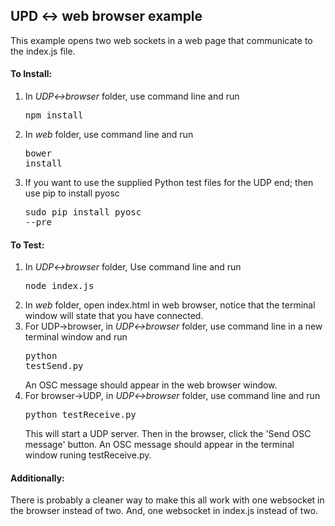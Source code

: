 ## UPD <-> web browser example

This example opens two web sockets in a web page that communicate to the index.js file. 

#### To Install:

1. In *UDP<->browser* folder, use command line and run <pre>npm install</pre>
2. In *web* folder, use command line and run <pre>bower install</pre>
3. If you want to use the supplied Python test files for the UDP end; then use pip to install pyosc <pre>sudo pip install pyosc --pre</pre>

#### To Test:

1. In *UDP<->browser* folder, Use command line and run <pre>node index.js</pre>
2. In *web* folder, open index.html in web browser, notice that the terminal window will state that you have connected. 
3. For UDP->browser, in *UDP<->browser* folder, use command line in a new terminal window and run <pre>python testSend.py</pre> An OSC message should appear in the web browser window.
4. For browser->UDP, in *UDP<->browser* folder, use command line and run <pre>python testReceive.py</pre> This will start a UDP server. Then in the browser, click the 'Send OSC message' button. An OSC message should appear in the terminal window runing testReceive.py.

#### Additionally:

There is probably a cleaner way to make this all work with one websocket in the browser instead of two. And, one websocket in index.js instead of two. 